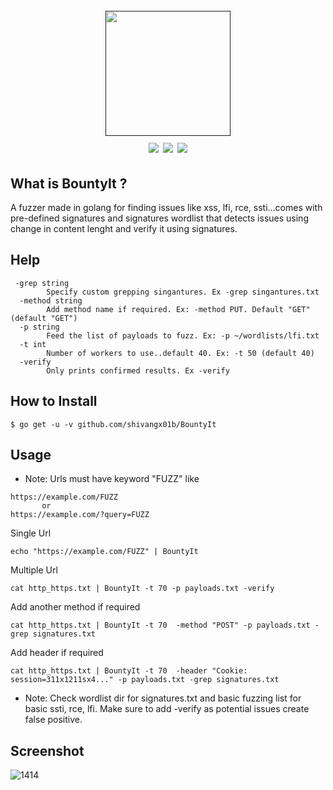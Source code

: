 <h1 align="center">
  <br>
  <a href=""><img src="https://github.com/Shivangx01b/LfiMe/blob/main/static/logo.png" alt="" width="200px;"></a>
  <br>
  <img src="https://img.shields.io/github/languages/top/Shivangx01b/CorsMe?style=flat-square">
  <a href="https://goreportcard.com/report/github.com/Shivangx01b/CorsMe"><img src="https://goreportcard.com/badge/github.com/Shivangx01b/CorsMe"></a>
  <a href="https://twitter.com/intent/follow?screen_name=shivangx01b"><img src="https://img.shields.io/twitter/follow/shivangx01b?style=flat-square"></a>
</h1>

## What is BountyIt ?
A fuzzer made in golang for finding issues like xss, lfi, rce, ssti...comes with pre-defined signatures and signatures wordlist that detects issues using change in content lenght and verify it using signatures.

## Help
```
 -grep string
        Specify custom grepping singantures. Ex -grep singantures.txt
  -method string
        Add method name if required. Ex: -method PUT. Default "GET" (default "GET")
  -p string
        Feed the list of payloads to fuzz. Ex: -p ~/wordlists/lfi.txt
  -t int
        Number of workers to use..default 40. Ex: -t 50 (default 40)
  -verify
        Only prints confirmed results. Ex -verify

```

## How to Install

```
$ go get -u -v github.com/shivangx01b/BountyIt
```
## Usage

- Note:
 Urls must have keyword "FUZZ" like
 ```
 https://example.com/FUZZ 
        or 
 https://example.com/?query=FUZZ
 ```

Single Url
```plain
echo "https://example.com/FUZZ" | BountyIt
```
Multiple Url
```plain
cat http_https.txt | BountyIt -t 70 -p payloads.txt -verify
```
Add another method if required
```plain
cat http_https.txt | BountyIt -t 70  -method "POST" -p payloads.txt -grep signatures.txt
```
Add header if required
```plain
cat http_https.txt | BountyIt -t 70  -header "Cookie: session=311x1211sx4..." -p payloads.txt -grep signatures.txt
```

- Note:
  Check wordlist dir for signatures.txt and basic fuzzing list for basic ssti, rce, lfi.
  Make sure to add -verify as potential issues create false positive.

## Screenshot
![1414](https://github.com/Shivangx01b/LfiMe/blob/main/static/run.PNG)




